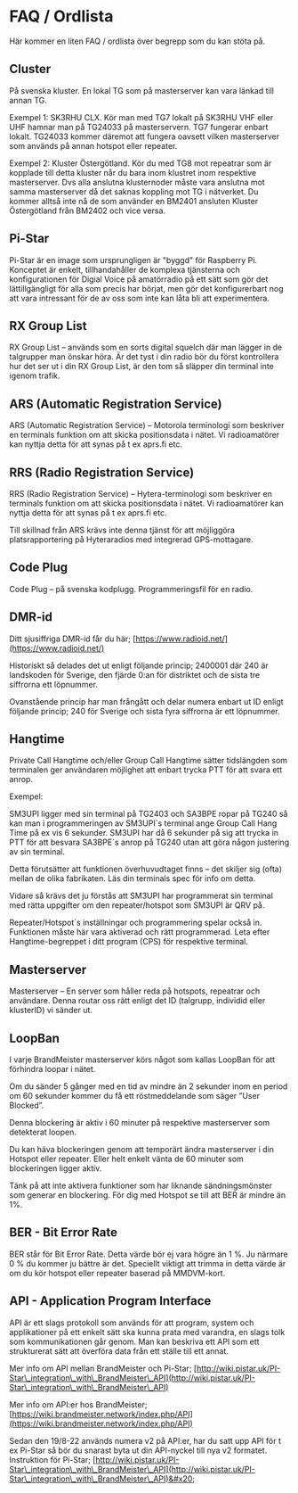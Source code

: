# FAQ / Ordlista

Här kommer en liten FAQ / ordlista över begrepp som du kan stöta på.&#x20;

## Cluster

På svenska kluster. En lokal TG som på masterserver kan vara länkad till annan TG.&#x20;

Exempel 1: SK3RHU CLX. Kör man med TG7 lokalt på SK3RHU VHF eller UHF hamnar man på TG24033 på masterservern. TG7 fungerar enbart lokalt. TG24033 kommer däremot att fungera oavsett vilken masterserver som används på annan hotspot eller repeater.&#x20;

Exempel 2: Kluster Östergötland. Kör du med TG8 mot repeatrar som är kopplade till detta kluster når du bara inom klustret inom respektive masterserver. Dvs alla anslutna klusternoder måste vara anslutna mot samma masterserver då det saknas koppling mot TG i nätverket. Du kommer alltså inte nå de som använder en BM2401 ansluten Kluster Östergötland från BM2402 och vice versa.&#x20;

## Pi-Star

Pi-Star är en image som ursprungligen är "byggd" för Raspberry Pi. Konceptet är enkelt, tillhandahåller de komplexa tjänsterna och konfigurationen för Digial Voice på amatörradio på ett sätt som gör det lättillgängligt för alla som precis har börjat, men gör det konfigurerbart nog att vara intressant för de av oss som inte kan låta bli att experimentera.

## RX Group List

RX Group List – används som en sorts digital squelch där man lägger in de talgrupper man önskar höra. Är det tyst i din radio bör du först kontrollera hur det ser ut i din RX Group List, är den tom så släpper din terminal inte igenom trafik.

## ARS (Automatic Registration Service)

ARS (Automatic Registration Service) – Motorola terminologi som beskriver en terminals funktion om att skicka positionsdata i nätet. Vi radioamatörer kan nyttja detta för att synas på t ex aprs.fi etc.

## RRS (Radio Registration Service)

RRS (Radio Registration Service) – Hytera-terminologi som beskriver en terminals funktion om att skicka positionsdata i nätet. Vi radioamatörer kan nyttja detta för att synas på t ex aprs.fi etc.

Till skillnad från ARS krävs inte denna tjänst för att möjliggöra platsrapportering på Hyteraradios med integrerad GPS-mottagare.

## Code Plug

Code Plug – på svenska kodplugg. Programmeringsfil för en radio.

## DMR-id

Ditt sjusiffriga DMR-id får du här; [https://www.radioid.net/](https://www.radioid.net/)

Historiskt så delades det ut enligt följande princip; 2400001 där 240 är landskoden för Sverige, den fjärde 0:an för distriktet och de sista tre siffrorna ett löpnummer.

Ovanstående princip har man frångått och delar numera enbart ut ID enligt följande princip; 240 för Sverige och sista fyra siffrorna är ett löpnummer.

## Hangtime

Private Call Hangtime och/eller Group Call Hangtime sätter tidslängden som terminalen ger användaren möjlighet att enbart trycka PTT för att svara ett anrop.

Exempel:

SM3UPI ligger med sin terminal på TG2403 och SA3BPE ropar på TG240 så kan man i programmeringen av SM3UPI´s terminal ange Group Call Hang Time på ex vis 6 sekunder. SM3UPI har då 6 sekunder på sig att trycka in PTT för att besvara SA3BPE´s anrop på TG240 utan att göra någon justering av sin terminal.

Detta förutsätter att funktionen överhuvudtaget finns – det skiljer sig (ofta) mellan de olika fabrikaten. Läs din terminals spec för info om detta.

Vidare så krävs det ju förstås att SM3UPI har programmerat sin terminal med rätta uppgifter om den repeater/hotspot som SM3UPI är QRV på.

Repeater/Hotspot´s inställningar och programmering spelar också in. Funktionen måste här vara aktiverad och rätt programmerad. Leta efter Hangtime-begreppet i ditt program (CPS) för respektive terminal.

## Masterserver

Masterserver – En server som håller reda på hotspots, repeatrar och användare. Denna routar oss rätt enligt det ID (talgrupp, individid eller klusterID) vi sänder ut.

## LoopBan

I varje BrandMeister masterserver körs något som kallas LoopBan för att förhindra loopar i nätet.

Om du sänder 5 gånger med en tid av mindre än 2 sekunder inom en period om 60 sekunder kommer du få ett röstmeddelande som säger ”User Blocked”.

Denna blockering är aktiv i 60 minuter på respektive masterserver som detekterat loopen.

Du kan häva blockeringen genom att temporärt ändra masterserver i din Hotspot eller repeater. Eller helt enkelt vänta de 60 minuter som blockeringen ligger aktiv.

Tänk på att inte aktivera funktioner som har liknande sändningsmönster som generar en blockering. För dig med Hotspot se till att BER är mindre än 1%.

## BER - Bit Error Rate

BER står för Bit Error Rate. Detta värde bör ej vara högre än 1 %. Ju närmare 0 % du kommer ju bättre är det. Speciellt viktigt att trimma in detta värde är om du kör hotspot eller repeater baserad på MMDVM-kort.&#x20;

## API - Application Program Interface

API är ett slags protokoll som används för att program, system och applikationer på ett enkelt sätt ska kunna prata med varandra, en slags tolk som kommunikationen går genom. Man kan beskriva ett API som ett strukturerat sätt att överföra data från ett ställe till ett annat.

Mer info om API mellan BrandMeister och Pi-Star; [http://wiki.pistar.uk/PI-Star\_integration\_with\_BrandMeister\_API](http://wiki.pistar.uk/PI-Star\_integration\_with\_BrandMeister\_API)

Mer info om API:er hos BrandMeister; [https://wiki.brandmeister.network/index.php/API](https://wiki.brandmeister.network/index.php/API)

Sedan den 19/8-22 används numera v2 på API:er, har du satt upp API för t ex Pi-Star så bör du snarast byta ut din API-nyckel till nya v2 formatet. Instruktion för Pi-Star; [http://wiki.pistar.uk/PI-Star\_integration\_with\_BrandMeister\_API](http://wiki.pistar.uk/PI-Star\_integration\_with\_BrandMeister\_API)&#x20;
